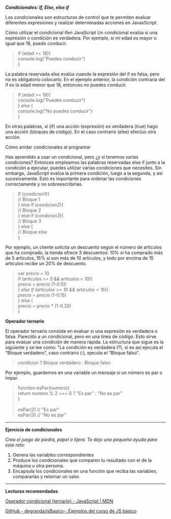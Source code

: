 ***Condicionales: If, Else, else if***


Los condicionales son estructuras de control que te permiten evaluar diferentes expresiones y realizar determinadas acciones en JavasScript.

Cómo utilizar el condicional ifen JavaScript
Un condicional evalúa si una expresión o condición es verdadera. Por ejemplo, si mi edad es mayor o igual que 18, puedo conducir.

>if (edad >= 18){ <br>
>    console.log("Puedes conducir") <br>
>} <br>

La palabra reservada else evalúa cuando la expresión del if es falsa, pero no es obligatorio colocarlo. En el ejemplo anterior, la condición contraria del if es la edad menor que 18, entonces no puedes conducir.

>if (edad >= 18){ <br>
>    console.log("Puedes conducir") <br>
>} else { <br>
>    console.log("No puedes conducir") <br>
>} <br>

En otras palabras, si (if) una acción (expresión) es verdadera (true) hago una acción (bloques de código). En el caso contrario (else) efectúo otra acción.

Cómo anidar condicionales al programar

Has aprendido a usar un condicional, pero ¿y si tenemos varias condiciones? Entonces empleamos las palabras reservadas else if junto a la condición a ejecutar, puedes utilizar varias condiciones que necesites. Sin embargo, JavaScript evalúa la primera condición, luego a la segunda, y así sucesivamente. Esto es importante para ordenar las condiciones correctamente y no sobreescribirlas.

>if (condicion1){ <br>
>   // Bloque 1 <br>
>} else if (condicion2){ <br>
>    // Bloque 2 <br>
>} else if (condicion3){ <br>
>   // Bloque 3 <br>
>} else { <br>
>    // Bloque else <br>
>} <br>

Por ejemplo, un cliente solicita un descuento según el número de artículos que ha comprado, la tienda ofrece 3 descuentos: 10% si ha comprado más de 5 artículos, 15% si son más de 10 artículos, y todo por encima de 15 artículos recibe un 20% de descuento.

>var precio = 10 <br>
>if (articulos >= 5 && articulos < 10){ <br>
>   precio = precio *(1-0.10) <br>
>} else if (articulos >= 10 && articulos < 15){ <br>
>precio = precio* (1-0.15) <br>
>} else { <br>
>    precio = precio * (1-0.20) <br>
>} <br>

**Operador ternario**

El operador ternario consiste en evaluar si una expresión es verdadera o falsa. Parecido a un condicional, pero en una línea de código. Esto sirve para evaluar una condición de manera rápida. La estructura que sigue es la siguiente y se lee como: "La condición es verdadera (?), si es así ejecuta el “Bloque verdadero”, caso contrario (:), ejecuta el “Bloque falso”.

>condicion ? Bloque verdadero : Bloque falso

Por ejemplo, guardemos en una variable un mensaje si un número es par o impar.

>function esPar(numero){ <br>
>    return numero % 2 === 0 ? "Es par" : "No es par" <br>
>} <br>
> <br>
>esPar(2) // "Es par" <br>
>esPar(3) // "No es par" <br> 

-----------------------------------------------------------------
**Ejercicio de condicionales**

*Crea el juego de piedra, papel o tijera. Te dejo una pequeña ayuda para este reto:*

1. Genera las variables correspondientes
2. Produce los condicionales que comparen tu resultado con el de la máquina u otra persona.
3. Encapsula los condicionales en una función que reciba las variables, compararlas y retornar un valor.


-------------------------------------------------------------------
**Lecturas recomendadas**

[Operador condicional (ternario) - JavaScript | MDN](https://developer.mozilla.org/es/docs/Web/JavaScript/Referencia/Operadores/Conditional_Operator)

[GitHub - degranda/jsBasico-: Ejemplos del curso de JS básico](https://github.com/degranda/jsBasico)
